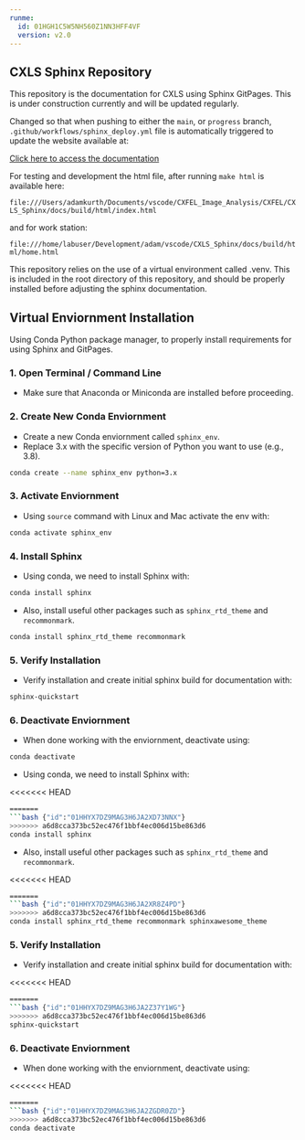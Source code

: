 ```yaml
---
runme:
  id: 01HGH1C5W5NH560Z1NN3HFF4VF
  version: v2.0
---
```


## CXLS Sphinx Repository

This repository is the documentation for CXLS using Sphinx GitPages. This is under construction currently and will be updated regularly.

Changed so that when pushing to either the `main`, or `progress` branch, `.github/workflows/sphinx_deploy.yml` file is automatically triggered to update the website available at:

[Click here to access the documentation](https://adamkurth.github.io/CXLS_Sphinx/docs/build/html/)

For testing and development the html file, after running `make html` is available here:

`file:///Users/adamkurth/Documents/vscode/CXFEL_Image_Analysis/CXFEL/CXLS_Sphinx/docs/build/html/index.html`

and for work station:

`file:///home/labuser/Development/adam/vscode/CXLS_Sphinx/docs/build/html/home.html`

This repository relies on the use of a virtual environment called .venv. This is included in the root directory of this repository, and should be properly installed before adjusting the sphinx documentation.

## Virtual Enviornment Installation

Using Conda Python package manager, to properly install requirements for using Sphinx and GitPages.

### 1. Open Terminal / Command Line

- Make sure that Anaconda or Miniconda are installed before proceeding.

### 2. Create New Conda Enviornment

- Create a new Conda enviornment called `sphinx_env`.
- Replace 3.x with the specific version of Python you want to use (e.g., 3.8).

```bash {"id":"01HGH1C5W5NH560Z1NMHVV6XR8"}
conda create --name sphinx_env python=3.x
```

### 3. Activate Enviornment

- Using `source` command with Linux and Mac activate the env with:

```bash {"id":"01HGH1C5W5NH560Z1NMMHX72QX"}
conda activate sphinx_env
```

### 4. Install Sphinx

- Using conda, we need to install Sphinx with:

```bash {"id":"01HGH1C5W5NH560Z1NMQ70B1XG"}
conda install sphinx
```

- Also, install useful other packages such as `sphinx_rtd_theme` and `recommonmark`.

```bash {"id":"01HGH1C5W5NH560Z1NMTJ70GD8"}
conda install sphinx_rtd_theme recommonmark
```

### 5. Verify Installation

- Verify installation and create initial sphinx build for documentation with:

```bash {"id":"01HGH1C5W5NH560Z1NMY8QSVVH"}
sphinx-quickstart
```

### 6. Deactivate Enviornment

- When done working with the enviornment, deactivate using:

```bash {"id":"01HGH1C5W5NH560Z1NN12PM8B2"}
conda deactivate
```

- Using conda, we need to install Sphinx with:

<<<<<<< HEAD

```bash {"id":"01HH2XHY84BNQN13BZC2XTX3H8"}
=======
```bash {"id":"01HHYX7DZ9MAG3H6JA2XD73NNX"}
>>>>>>> a6d8cca373bc52ec476f1bbf4ec006d15be863d6
conda install sphinx
```

- Also, install useful other packages such as `sphinx_rtd_theme` and `recommonmark`.

<<<<<<< HEAD

```bash {"id":"01HH2XHY84BNQN13BZC4K0MZJG"}
=======
```bash {"id":"01HHYX7DZ9MAG3H6JA2XR8Z4PD"}
>>>>>>> a6d8cca373bc52ec476f1bbf4ec006d15be863d6
conda install sphinx_rtd_theme recommonmark sphinxawesome_theme
```

### 5. Verify Installation

- Verify installation and create initial sphinx build for documentation with:

<<<<<<< HEAD

```bash {"id":"01HH2XHY84BNQN13BZC4XNGXS9"}
=======
```bash {"id":"01HHYX7DZ9MAG3H6JA2Z37Y1WG"}
>>>>>>> a6d8cca373bc52ec476f1bbf4ec006d15be863d6
sphinx-quickstart
```

### 6. Deactivate Enviornment

- When done working with the enviornment, deactivate using:

<<<<<<< HEAD

```bash {"id":"01HH2XHY84BNQN13BZC8FFJE8A"}
=======
```bash {"id":"01HHYX7DZ9MAG3H6JA2ZGDR0ZD"}
>>>>>>> a6d8cca373bc52ec476f1bbf4ec006d15be863d6
conda deactivate
```


